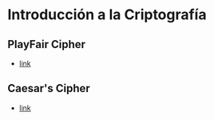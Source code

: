 # Introducción a la Criptografía

## PlayFair Cipher
* [link](https://github.com/afarangurens/Introduccion-a-la-Criptografia/blob/main/Talleres/PlayFair.py)

## Caesar's Cipher
* [link](https://github.com/afarangurens/Introduccion-a-la-Criptografia/blob/main/Talleres/CaesarsCipher.py)
